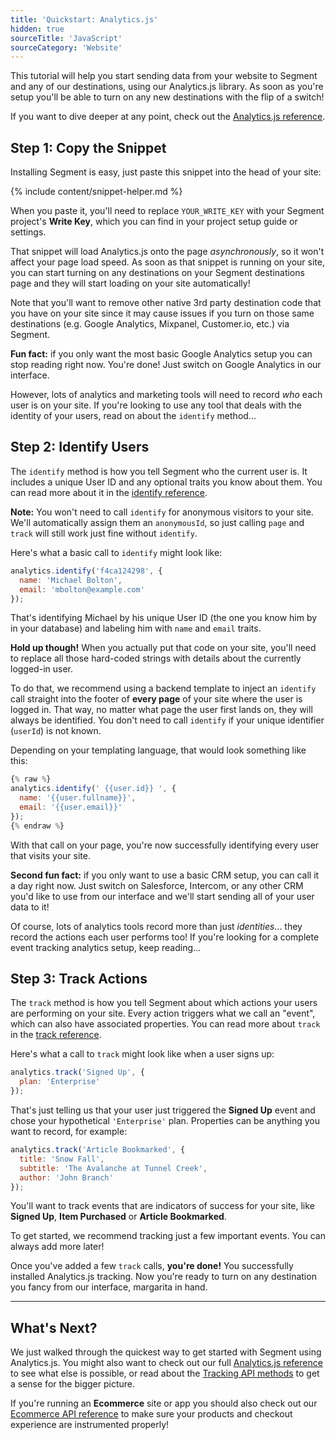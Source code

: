 ```yaml
---
title: 'Quickstart: Analytics.js'
hidden: true
sourceTitle: 'JavaScript'
sourceCategory: 'Website'
---
```



This tutorial will help you start sending data from your website to Segment and any of our destinations, using our Analytics.js library. As soon as you're setup you'll be able to turn on any new destinations with the flip of a switch!

If you want to dive deeper at any point, check out the [Analytics.js reference](/docs/connections/sources/catalog/libraries/website/javascript).


## Step 1: Copy the Snippet

Installing Segment is easy, just paste this snippet into the head of your site:

{% include content/snippet-helper.md %}

When you paste it, you'll need to replace `YOUR_WRITE_KEY` with your Segment project's **Write Key**, which you can find in your project setup guide or settings.

That snippet will load Analytics.js onto the page _asynchronously_, so it won't affect your page load speed. As soon as that snippet is running on your site, you can start turning on any destinations on your Segment destinations page and they will start loading on your site automatically!

Note that you'll want to remove other native 3rd party destination code that you have on your site since it may cause issues if you turn on those same destinations (e.g. Google Analytics, Mixpanel, Customer.io, etc.) via Segment.

**Fun fact:** if you only want the most basic Google Analytics setup you can stop reading right now. You're done! Just switch on Google Analytics in our interface.

However, lots of analytics and marketing tools will need to record _who_ each user is on your site. If you're looking to use any tool that deals with the identity of your users, read on about the `identify` method...


## Step 2: Identify Users

The `identify` method is how you tell Segment who the current user is. It includes a unique User ID and any optional traits you know about them. You can read more about it in the [identify reference](/docs/connections/sources/catalog/libraries/website/javascript#identify).

**Note:** You won't need to call `identify` for anonymous visitors to your site. We'll automatically assign them an `anonymousId`, so just calling `page` and `track` will still work just fine without `identify`.

Here's what a basic call to `identify` might look like:

```js
analytics.identify('f4ca124298', {
  name: 'Michael Bolton',
  email: 'mbolton@example.com'
});
```

That's identifying Michael by his unique User ID (the one you know him by in your database) and labeling him with `name` and `email` traits.

**Hold up though!** When you actually put that code on your site, you'll need to replace all those hard-coded strings with details about the currently logged-in user.

To do that, we recommend using a backend template to inject an `identify` call straight into the footer of **every page** of your site where the user is logged in. That way, no matter what page the user first lands on, they will always be identified. You don't need to call `identify` if your unique identifier (`userId`) is not known.

Depending on your templating language, that would look something like this:


```js
{% raw %}
analytics.identify(' {{user.id}} ', {
  name: '{{user.fullname}}',
  email: '{{user.email}}'
});
{% endraw %}
```


With that call on your page, you're now successfully identifying every user that visits your site.

**Second fun fact:** if you only want to use a basic CRM setup, you can call it a day right now. Just switch on Salesforce, Intercom, or any other CRM you'd like to use from our interface and we'll start sending all of your user data to it!

Of course, lots of analytics tools record more than just _identities_... they record the actions each user performs too! If you're looking for a complete event tracking analytics setup, keep reading...


## Step 3: Track Actions

The `track` method is how you tell Segment about which actions your users are performing on your site. Every action triggers what we call an "event", which can also have associated properties. You can read more about `track` in the [track reference](/docs/connections/sources/catalog/libraries/website/javascript#track).

Here's what a call to `track` might look like when a user signs up:

```js
analytics.track('Signed Up', {
  plan: 'Enterprise'
});
```

That's just telling us that your user just triggered the **Signed Up** event and chose your hypothetical `'Enterprise'` plan. Properties can be anything you want to record, for example:

```js
analytics.track('Article Bookmarked', {
  title: 'Snow Fall',
  subtitle: 'The Avalanche at Tunnel Creek',
  author: 'John Branch'
});
```

You'll want to track events that are indicators of success for your site, like **Signed Up**, **Item Purchased** or **Article Bookmarked**.

To get started, we recommend tracking just a few important events. You can always add more later!

Once you've added a few `track` calls, **you're done!** You successfully installed Analytics.js tracking. Now you're ready to turn on any destination you fancy from our interface, margarita in hand.


---


## What's Next?

We just walked through the quickest way to get started with Segment using Analytics.js. You might also want to check out our full [Analytics.js reference](/docs/connections/sources/catalog/libraries/website/javascript) to see what else is possible, or read about the [Tracking API methods](/docs/connections/sources/catalog/libraries/server/http) to get a sense for the bigger picture.

If you're running an **Ecommerce** site or app you should also check out our [Ecommerce API reference](/docs/connections/spec/ecommerce/v2/) to make sure your products and checkout experience are instrumented properly!
